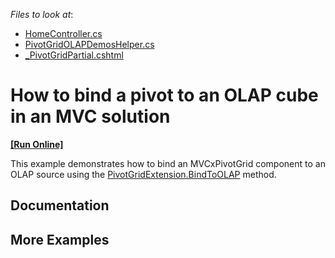 
*Files to look at*:

* [HomeController.cs](./CS/MvcApplication1/Controllers/HomeController.cs)
* [PivotGridOLAPDemosHelper.cs](./CS/MvcApplication1/Helpers/PivotGridOLAPDemosHelper.cs)
* [_PivotGridPartial.cshtml](./CS/MvcApplication1/Views/Home/_PivotGridPartial.cshtml)
<!-- default file list end -->
# How to bind a pivot to an OLAP cube in an MVC solution
<!-- run online -->
**[[Run Online]](https://codecentral.devexpress.com/t433378/)**
<!-- run online end -->

This example demonstrates how to bind an MVCxPivotGrid component to an OLAP source using the [PivotGridExtension.BindToOLAP](https://docs.devexpress.com/AspNetMvc/DevExpress.Web.Mvc.PivotGridExtension.BindToOLAP(System.String)) method. 

## Documentation


## More Examples 







